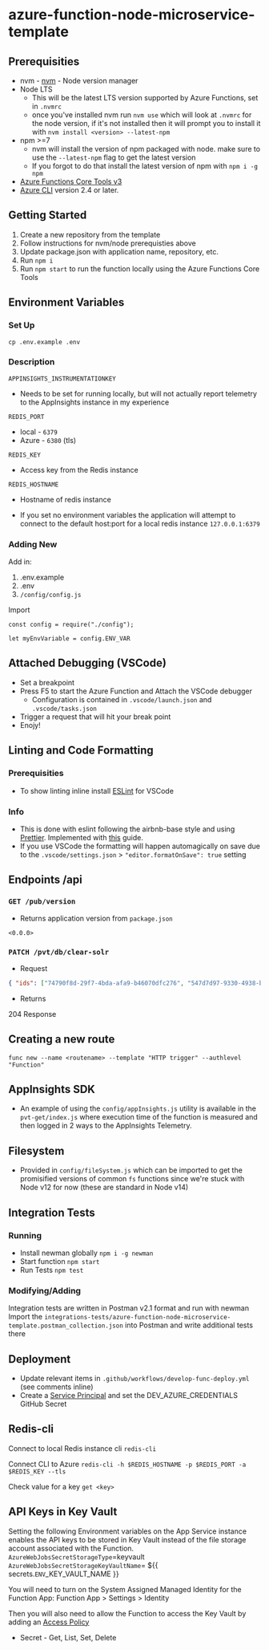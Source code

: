 # azure-function-node-microservice-template

## Prerequisities

-   nvm - [nvm](https://github.com/nvm-sh/nvm) - Node version manager
-   Node LTS
    -   This will be the latest LTS version supported by Azure Functions, set in `.nvmrc`
    -   once you've installed nvm run `nvm use` which will look at `.nvmrc` for the node version, if it's not installed then it will prompt you to install it with `nvm install <version> --latest-npm`
-   npm >=7
    -   nvm will install the version of npm packaged with node. make sure to use the `--latest-npm` flag to get the latest version
    -   If you forgot to do that install the latest version of npm with `npm i -g npm`
-   [Azure Functions Core Tools v3](https://github.com/Azure/azure-functions-core-tools)
-   [Azure CLI](https://docs.microsoft.com/en-us/cli/azure/install-azure-cli) version 2.4 or later.

## Getting Started

1. Create a new repository from the template
1. Follow instructions for nvm/node prerequisties above
1. Update package.json with application name, repository, etc.
1. Run `npm i`
1. Run `npm start` to run the function locally using the Azure Functions Core Tools

## Environment Variables

### Set Up

`cp .env.example .env`

### Description

`APPINSIGHTS_INSTRUMENTATIONKEY`

-   Needs to be set for running locally, but will not actually report telemetry to the AppInsights instance in my experience

`REDIS_PORT`

-   local - `6379`
-   Azure - `6380` (tls)

`REDIS_KEY`

-   Access key from the Redis instance

`REDIS_HOSTNAME`

-   Hostname of redis instance

-   If you set no environment variables the application will attempt to connect to the default host:port for a local redis instance `127.0.0.1:6379`

### Adding New

Add in:

1. .env.example
1. .env
1. `/config/config.js`

Import

```
const config = require("./config");

let myEnvVariable = config.ENV_VAR
```

## Attached Debugging (VSCode)

-   Set a breakpoint
-   Press F5 to start the Azure Function and Attach the VSCode debugger
    -   Configuration is contained in `.vscode/launch.json` and `.vscode/tasks.json`
-   Trigger a request that will hit your break point
-   Enojy!

## Linting and Code Formatting

### Prerequisities

-   To show linting inline install [ESLint](https://marketplace.visualstudio.com/items?itemName=dbaeumer.vscode-eslint) for VSCode

### Info

-   This is done with eslint following the airbnb-base style and using [Prettier](https://prettier.io). Implemented with [this](https://sourcelevel.io/blog/how-to-setup-eslint-and-prettier-on-node) guide.
-   If you use VSCode the formatting will happen automagically on save due to the `.vscode/settings.json` > `"editor.formatOnSave": true` setting

## Endpoints /api

### `GET /pub/version`

-   Returns application version from `package.json`

```
<0.0.0>
```

### `PATCH /pvt/db/clear-solr`

-   Request

```json
{ "ids": ["74790f8d-29f7-4bda-afa9-b46070dfc276", "547d7d97-9330-4938-bc4b-f64c3844be23"] }
```

-   Returns

204 Response

## Creating a new route

`func new --name <routename> --template "HTTP trigger" --authlevel "Function"`

## AppInsights SDK

-   An example of using the `config/appInsights.js` utility is available in the `pvt-get/index.js` where execution time of the function is measured and then logged in 2 ways to the AppInsights Telemetry.

## Filesystem

-   Provided in `config/fileSystem.js` which can be imported to get the promisified versions of common `fs` functions since we're stuck with Node v12 for now (these are standard in Node v14)

## Integration Tests

### Running

-   Install newman globally `npm i -g newman`
-   Start function `npm start`
-   Run Tests `npm test`

### Modifying/Adding

Integration tests are written in Postman v2.1 format and run with newman
Import the `integrations-tests/azure-function-node-microservice-template.postman_collection.json` into Postman and write additional tests there

## Deployment

-   Update relevant items in `.github/workflows/develop-func-deploy.yml` (see comments inline)
-   Create a [Service Principal](https://github.com/IATI/IATI-Internal-Wiki/blob/main/IATI-Unified-Infra/ServicePrincipals.md) and set the DEV_AZURE_CREDENTIALS GitHub Secret

## Redis-cli

Connect to local Redis instance cli
`redis-cli`

Connect CLI to Azure
`redis-cli -h $REDIS_HOSTNAME -p $REDIS_PORT -a $REDIS_KEY --tls`

Check value for a key
`get <key>`

## API Keys in Key Vault

Setting the following Environment variables on the App Service instance enables the API keys to be stored in Key Vault instead of the file storage account associated with the Function.
`AzureWebJobsSecretStorageType`=keyvault
`AzureWebJobsSecretStorageKeyVaultName`= ${{ secrets.`ENV`_KEY_VAULT_NAME }}

You will need to turn on the System Assigned Managed Identity for the Function App:
Function App > Settings > Identity

Then you will also need to allow the Function to access the Key Vault by adding an [Access Policy](https://portal.azure.com/#@iatitech.onmicrosoft.com/resource/subscriptions/bcaf7a00-7a14-4932-ac41-7bb0dee0d2a9/resourceGroups/rg-sharedresources-dev/providers/Microsoft.KeyVault/vaults/kv-iati-dev/access_policies)

-   Secret - Get, List, Set, Delete

